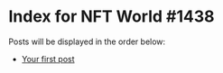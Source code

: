 # Index for NFT World #1438
Posts will be displayed in the order below:

- [Your first post](./001-first.md)

